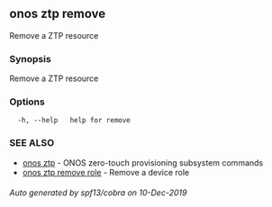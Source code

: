 ## onos ztp remove

Remove a ZTP resource

### Synopsis

Remove a ZTP resource

### Options

```
  -h, --help   help for remove
```

### SEE ALSO

* [onos ztp](onos_ztp.md)	 - ONOS zero-touch provisioning subsystem commands
* [onos ztp remove role](onos_ztp_remove_role.md)	 - Remove a device role

###### Auto generated by spf13/cobra on 10-Dec-2019
